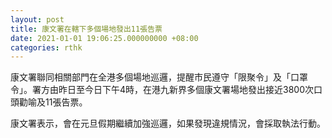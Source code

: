 ```yaml
---
layout: post
title: 康文署在轄下多個場地發出11張告票
date: 2021-01-01 19:06:25.000000000 +08:00
categories: rthk
---
```


康文署聯同相關部門在全港多個場地巡邏，提醒市民遵守「限聚令」及「口罩令」。署方由昨日至今日下午4時，在港九新界多個康文署場地發出接近3800次口頭勸喻及11張告票。

康文署表示，會在元旦假期繼續加強巡邏，如果發現違規情況，會採取執法行動。
